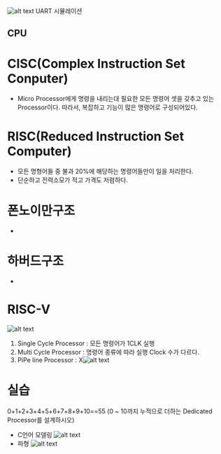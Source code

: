 ![alt text](image-4.png)
UART 시뮬레이션 

## CPU

# CISC(Complex Instruction Set Conputer)
 - Micro Processor에게 명령을 내리는대 필요한 모든 명령어 셋을 갖추고 있는 Processor이다.
   따라서, 복잡하고 기능이 많은 명령어로 구성되어있다.
# RISC(Reduced Instruction Set Computer)
 - 모든 명형어들 중 불과 20%에 해당하는 명령어들만이 일을 처리한다.
 - 단순하고 전력소모가 적고 가격도 저렴하다.

# 폰노이만구조
 - 
# 하버드구조
 - 
# RISC-V
 ![alt text](image-5.png)

 1. Single Cycle Processor : 모든 명령어가 1CLK 실행
 2. Multi Cycle Processor  : 명령어 종류에 따라 실행 Clock 수가 다르다.
 3. PiPe line Processor : X![alt text](image-6.png)


 # 실습
 0+1+2+3+4+5+6+7+8+9+10==55
 (0 ~ 10까지 누적으로 더하는 Dedicated Processor를 설계하시오)

 - C언어 모델링
 ![alt text](<C언어 while문.png>) 
 - 파형
 ![alt text](image-7.png)
 
